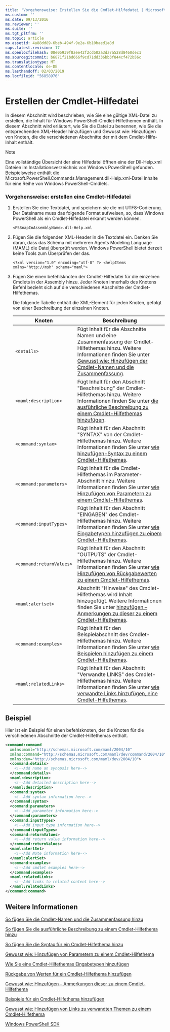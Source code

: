 ```yaml
---
title: 'Vorgehensweise: Erstellen Sie die Cmdlet-Hilfedatei | Microsoft-Dokumentation'
ms.custom: ''
ms.date: 09/13/2016
ms.reviewer: ''
ms.suite: ''
ms.tgt_pltfrm: ''
ms.topic: article
ms.assetid: 4a88dd89-6beb-494f-9e2a-6b10baed1a8d
caps.latest.revision: 17
ms.openlocfilehash: 08e05939f8aee42f2cd502a3da7a528d8460dec1
ms.sourcegitcommit: b6871f21bd666f9cd71dd336bb3f844cf472b56c
ms.translationtype: MT
ms.contentlocale: de-DE
ms.lasthandoff: 02/03/2019
ms.locfileid: "56858976"
---
```

# <a name="how-to-create-the-cmdlet-help-file"></a>Erstellen der Cmdlet-Hilfedatei

In diesem Abschnitt wird beschrieben, wie Sie eine gültige XML-Datei zu erstellen, die Inhalt für Windows PowerShell-Cmdlet-Hilfethemen enthält. In diesem Abschnitt wird erläutert, wie Sie die Datei zu benennen, wie Sie die entsprechenden XML-Header hinzufügen und Gewusst wie: Hinzufügen von Knoten, die die verschiedenen Abschnitte der mit dem Cmdlet-Hilfe-Inhalt enthält.

> [!NOTE]
> Eine vollständige Übersicht der eine Hilfedatei öffnen eine der Dll-Help.xml Dateien im Installationsverzeichnis von Windows PowerShell gefunden. Beispielsweise enthält die Microsoft.PowerShell.Commands.Management.dll-Help.xml-Datei Inhalte für eine Reihe von Windows PowerShell-Cmdlets.

### <a name="how-to-create-a-cmdlet-help-file"></a>Vorgehensweise: erstellen eine Cmdlet-Hilfedatei

1. Erstellen Sie eine Textdatei, und speichern sie die mit UTF8-Codierung. Der Dateiname muss das folgende Format aufweisen, so, dass Windows PowerShell als ein Cmdlet-Hilfedatei erkannt werden können.

   `<PSSnapInAssemblyName>.dll-Help.xml`

2. Fügen Sie die folgenden XML-Header in die Textdatei ein. Denken Sie daran, dass das Schema mit mehreren Agents Modeling Language (MAML) die Datei überprüft werden. Windows PowerShell bietet derzeit keine Tools zum Überprüfen der das.

   `<?xml version="1.0" encoding="utf-8" ?> <helpItems xmlns="http://msh" schema="maml">`

3. Fügen Sie einen befehlsknoten der Cmdlet-Hilfedatei für die einzelnen Cmdlets in der Assembly hinzu. Jeder Knoten innerhalb des Knotens Befehl bezieht sich auf die verschiedenen Abschnitte der Cmdlet-Hilfethemas.

   Die folgende Tabelle enthält die XML-Element für jeden Knoten, gefolgt von einer Beschreibung der einzelnen Knoten.

   |Knoten|Beschreibung|
   |----------|-----------------|
   |`<details>`|Fügt Inhalt für die Abschnitte Namen und eine Zusammenfassung der Cmdlet-Hilfethemas hinzu. Weitere Informationen finden Sie unter [Gewusst wie: Hinzufügen der Cmdlet-Namen und die Zusammenfassung](./how-to-add-the-cmdlet-name-and-synopsis-to-a-cmdlet-help-topic.md).|
   |`<maml:description>`|Fügt Inhalt für den Abschnitt "Beschreibung" der Cmdlet-Hilfethemas hinzu. Weitere Informationen finden Sie unter [die ausführliche Beschreibung zu einem Cmdlet-Hilfethemas hinzufügen](./how-to-add-a-cmdlet-description.md).|
   |`<command:syntax>`|Fügt Inhalt für den Abschnitt "SYNTAX" von der Cmdlet-Hilfethemas hinzu. Weitere Informationen finden Sie unter [wie hinzufügen-Syntax zu einem Cmdlet-Hilfethemas](./how-to-add-syntax-to-a-cmdlet-help-topic.md).|
   |`<command:parameters>`|Fügt Inhalt für die Cmdlet-Hilfethemas im Parameter-Abschnitt hinzu. Weitere Informationen finden Sie unter [wie Hinzufügen von Parametern zu einem Cmdlet-Hilfethemas](./how-to-add-parameter-information.md).|
   |`<command:inputTypes>`|Fügt Inhalt für den Abschnitt "EINGABEN" des Cmdlet-Hilfethemas hinzu. Weitere Informationen finden Sie unter [wie Eingabetypen hinzufügen zu einem Cmdlet-Hilfethemas](./how-to-add-input-types-to-a-cmdlet-help-topic.md).|
   |`<command:returnValues>`|Fügt Inhalt für den Abschnitt "OUTPUTS" der Cmdlet-Hilfethemas hinzu. Weitere Informationen finden Sie unter [wie Hinzufügen von Rückgabewerten zu einem Cmdlet-Hilfethemas](./how-to-add-return-values-to-a-cmdlet-help-topic.md).|
   |`<maml:alertset>`|Abschnitt "Hinweise" des Cmdlet-Hilfethemas wird Inhalt hinzugefügt. Weitere Informationen finden Sie unter [hinzufügen – Anmerkungen zu dieser zu einem Cmdlet-Hilfethemas](./how-to-add-notes-to-a-cmdlet-help-topic.md).|
   |`<command:examples>`|Fügt Inhalt für den Beispielabschnitt des Cmdlet-Hilfethemas hinzu. Weitere Informationen finden Sie unter [wie Beispielen hinzufügen zu einem Cmdlet-Hilfethemas](./how-to-add-examples-to-a-cmdlet-help-topic.md).|
   |`<maml:relatedLinks>`|Fügt Inhalt für den Abschnitt "Verwandte LINKS" des Cmdlet-Hilfethemas hinzu. Weitere Informationen finden Sie unter [wie verwandte Links hinzufügen, eine Cmdlet-Hilfethemas](./how-to-add-related-links-to-a-cmdlet-help-topic.md).|

## <a name="example"></a>Beispiel

 Hier ist ein Beispiel für einen befehlsknoten, der die Knoten für die verschiedenen Abschnitte der Cmdlet-Hilfethemas enthält.

```xml
<command:command
  xmlns:maml="http://schemas.microsoft.com/maml/2004/10"
  xmlns:command="http://schemas.microsoft.com/maml/dev/command/2004/10"
  xmlns:dev="http://schemas.microsoft.com/maml/dev/2004/10">
  <command:details>
    <!--Add name an synopsis here-->
  </command:details>
  <maml:description>
    <!--Add detailed description here-->
  </maml:description>
  <command:syntax>
    <!--Add syntax information here-->
  </command:syntax>
  <command:parameters>
    <!--Add parameter information here-->
  </command:parameters>
  <command:inputTypes>
    <!--Add input type information here-->
  </command:inputTypes>
  <command:returnValues>
    <!--Add return value information here-->
  </command:returnValues>
  <maml:alertSet>
    <!--Add Note information here-->
  </maml:alertSet>
  <command:examples>
    <!--Add cmdlet examples here-->
  </command:examples>
  <maml:relatedLinks>
    <!--Add links to related content here-->
  </maml:relatedLinks>
</command:command>
```

## <a name="see-also"></a>Weitere Informationen

 [So fügen Sie die Cmdlet-Namen und die Zusammenfassung hinzu](./how-to-add-the-cmdlet-name-and-synopsis-to-a-cmdlet-help-topic.md)

 [So fügen Sie die ausführliche Beschreibung zu einem Cmdlet-Hilfethema hinzu](./how-to-add-a-cmdlet-description.md)

 [So fügen Sie die Syntax für ein Cmdlet-Hilfethema hinzu](./how-to-add-syntax-to-a-cmdlet-help-topic.md)

 [Gewusst wie: Hinzufügen von Parametern zu einem Cmdlet-Hilfethema](./how-to-add-parameter-information.md)

 [Wie Sie eine Cmdlet-Hilfethemas Eingabetypen hinzufügen](./how-to-add-input-types-to-a-cmdlet-help-topic.md)

 [Rückgabe von Werten für ein Cmdlet-Hilfethema hinzufügen](./how-to-add-return-values-to-a-cmdlet-help-topic.md)

 [Gewusst wie: Hinzufügen – Anmerkungen dieser zu einem Cmdlet-Hilfethema](./how-to-add-notes-to-a-cmdlet-help-topic.md)

 [Beispiele für ein Cmdlet-Hilfethema hinzufügen](./how-to-add-examples-to-a-cmdlet-help-topic.md)

 [Gewusst wie: Hinzufügen von Links zu verwandten Themen zu einem Cmdlet-Hilfethema](./how-to-add-related-links-to-a-cmdlet-help-topic.md)

 [Windows PowerShell SDK](../windows-powershell-reference.md)